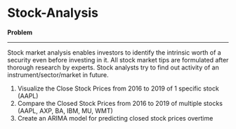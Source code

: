 # Stock-Analysis
**Problem**
___________

Stock market analysis enables investors to identify the intrinsic worth of a security even before investing in it. All stock market tips are formulated after thorough research by experts. Stock analysts try to find out activity of an instrument/sector/market in future.

  1. Visualize the Close Stock Prices from 2016 to 2019 of 1 specific stock (AAPL)
  2. Compare the Closed Stock Prices from 2016 to 2019 of multiple stocks (AAPL, AXP, BA, IBM, MU, WMT)
  3. Create an ARIMA model for predicting closed stock prices overtime
